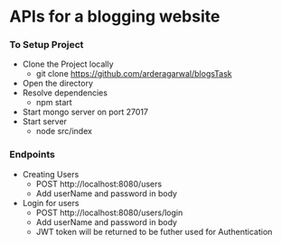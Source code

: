 # APIs for a blogging website
### To Setup Project
* Clone the Project locally
  * git clone https://github.com/arderagarwal/blogsTask
* Open the directory
* Resolve dependencies 
  * npm start
* Start mongo server on port 27017
* Start server
  * node src/index
### Endpoints
* Creating Users
  * POST http://localhost:8080/users
  * Add userName and password in body
* Login for users
  * POST http://localhost:8080/users/login
  * Add userName and password in body
  * JWT token will be returned to be futher used for Authentication
  

